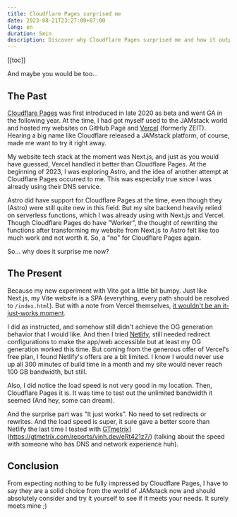 ```yaml
---
title: Cloudflare Pages surprised me
date: 2023-08-21T23:27:00+07:00
lang: en
duration: 5min
description: Discover why Cloudflare Pages surprised me and how it outperformed other JAMstack platforms. Learn from my experience with Next.js, Astro, and Vite.
---
```


[[toc]]

And maybe you would be too...

## The Past

[<span i-simple-icons-cloudflarepages /> Cloudflare Pages](https://pages.cloudflare.com/) was first introduced in late 2020 as beta and went GA in the following year. At the time, I had got myself used to the JAMstack world and hosted my websites on GitHub Page and [<span i-simple-icons-vercel /> Vercel](https://vercel.com/) (formerly ZEIT). Hearing a big name like Cloudflare released a JAMstack platform, of course, made me want to try it right away.

My website tech stack at the moment was Next.js, and just as you would have guessed, Vercel handled it better than Cloudflare Pages. At the beginning of 2023, I was exploring Astro, and the idea of another attempt at Cloudflare Pages occurred to me. This was especially true since I was already using their DNS service.

Astro did have support for Cloudflare Pages at the time, even though they (Astro) were still quite new in this field. But my site backend heavily relied on serverless functions, which I was already using with Next.js and Vercel. Though Cloudflare Pages do have "Worker", the thought of rewriting the functions after transforming my website from Next.js to Astro felt like too much work and not worth it. So, a "no" for Cloudflare Pages again.

So... why does it surprise me now?

## The Present

Because my new experiment with Vite got a little bit bumpy. Just like Next.js, my Vite website is a SPA (everything, every path should be resolved to `/index.html`). But with a note from Vercel themselves, [it wouldn't be an it-just-works moment](https://vercel.com/docs/frameworks/vite#using-vite-to-make-spas).

I did as instructed, and somehow still didn't achieve the OG generation behavior that I would like. And then I tried [<span i-simple-icons-netlify /> Netlify](https://www.netlify.com), still needed redirect configurations to make the app/web accessible but at least my OG generation worked this time. But coming from the generous offer of Vercel's free plan, I found Netlify's offers are a bit limited. I know I would never use up all 300 minutes of build time in a month and my site would never reach 100 GB bandwidth, but still.

Also, I did notice the load speed is not very good in my location. Then, Cloudflare Pages it is. It was time to test out the unlimited bandwidth it seemed (And hey, some can dream).

And the surprise part was "It just works". No need to set redirects or rewrites. And the load speed is super, it sure gave a better score than Netlify the last time I tested with [GTmetrix](https://gtmetrix.com/reports/vinh.dev/eRt421z7/)](https://gtmetrix.com/reports/vinh.dev/eRt421z7/) (talking about the speed with someone who has DNS and network experience huh).

## Conclusion

From expecting nothing to be fully impressed by Cloudflare Pages, I have to say they are a solid choice from the world of JAMstack now and should absolutely consider and try it yourself to see if it meets your needs. It surely meets mine ;)